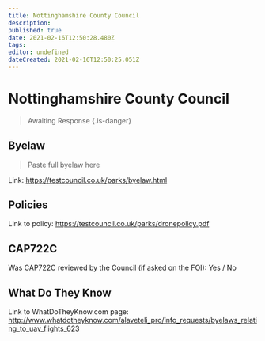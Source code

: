 ```yaml
---
title: Nottinghamshire County Council
description: 
published: true
date: 2021-02-16T12:50:28.480Z
tags: 
editor: undefined
dateCreated: 2021-02-16T12:50:25.051Z
---
```


# Nottinghamshire County Council
>  Awaiting Response
> {.is-danger}

## Byelaw
> Paste full byelaw here

Link:
https://testcouncil.co.uk/parks/byelaw.html

## Policies
Link to policy:
https://testcouncil.co.uk/parks/dronepolicy.pdf

## CAP722C

Was CAP722C reviewed by the Council (if asked on the FOI): Yes / No

## What Do They Know

Link to WhatDoTheyKnow.com page:
http://www.whatdotheyknow.com/alaveteli_pro/info_requests/byelaws_relating_to_uav_flights_623

